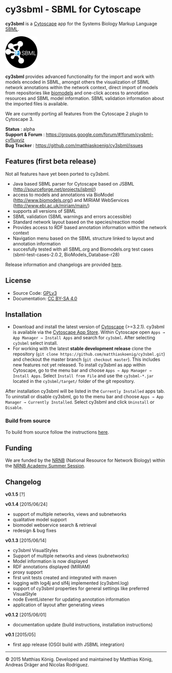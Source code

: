 # cy3sbml - SBML for Cytoscape
**cy3sbml** is a [Cytoscape](http://www.cytoscape.org) app for the Systems Biology Markup Language [SBML](http://www.sbml.org).

![alt tag](./docs/images/logo100.png) 

**cy3sbml** provides advanced functionality for the import and work with models encoded in SBML, amongst others the 
visualization of SBML network annotations within the network context, direct import of models from repositories like [biomodels](http://www.biomodels.org) and one-click access to annotation resources and SBML model information. SBML validation information about the imported files is available.

We are currently porting all features from the Cytoscape 2 plugin to Cytoscape 3.

**Status** : alpha  
**Support & Forum** : https://groups.google.com/forum/#!forum/cysbml-cyfluxviz  
**Bug Tracker** : https://github.com/matthiaskoenig/cy3sbml/issues  

## Features (first beta release)
Not all features have yet been ported to cy3sbml.
* Java based SBML parser for Cytoscape based on JSBML (http://sourceforge.net/projects/jsbml/)
* access to models and annotations via BioModel 
  (http://www.biomodels.org/) and MIRIAM WebServices (http://www.ebi.ac.uk/miriam/main/)
* supports all versions of SBML
* SBML validation (SBML warnings and errors accessible)
* Standard network layout based on the species/reaction model
* Provides access to RDF based annotation information within
  the network context
* Navigation menu based on the SBML structure linked to layout 
  and annotation information
* succesfully tested with all SBML.org and Biomodels.org test
  cases (sbml-test-cases-2.0.2, BioModels_Database-r28)

Release information and changelogs are provided [here](./INFO.md).

## License
* Source Code: [GPLv3](http://opensource.org/licenses/GPL-3.0)
* Documentation: [CC BY-SA 4.0](http://creativecommons.org/licenses/by-sa/4.0/)

## Installation
* Download and install the latest version of [Cytoscape](http://www.cytoscape.org/) (>=3.2.1). cy3sbml is available via the [Cytoscape App Store](http://apps.cytoscape.org/apps/cy3sbml). Within Cytoscape open `Apps → App Manager → Install Apps` and search for `cy3sbml`. After selecting `cy3sbml` select install.
* For working with the latest **stable development release** clone the repository (`git clone https://github.com/matthiaskoenig/cy3sbml.git`) and checkout the master branch (`git checkout master`). This includes new features not yet released. To install cy3sbml as app within Cytoscape, go to the menu bar and choose `Apps → App Manager → Install Apps`. Select `Install from File` and use the `cy3sbml-*.jar` located in the `cy3sbml/target/` folder of the git repository.

After installation cy3sbml will be listed in the `Currently Installed` apps tab.  
To uninstall or disable cy3sbml, go to the menu bar and choose `Apps → App Manager → Currently Installed`. Select cy3sbml and click `Uninstall` or `Disable`.

### Build from source
To build from source follow the instructions [here](./docs/cy3sbml_build_instructions.pdf).

## Funding
We are funded by the [NRNB](http://nrnb.org) (National Resource for Network Biology) within the [NRNB Academy Summer Session](http://nrnb.org/gsoc.html). 

## Changelog
**v0.1.5** [?]

**v0.1.4** [2015/06/24]
* support of multiple networks, views and subnetworks
* qualitative model support
* biomodel webservice search & retrieval
* redesign & bug fixes

**v0.1.3** [2015/06/14]
* cy3sbml VisualStyles
* Support of multiple networks and views (subnetworks)
* Model information is now displayed 
* RDF annotations displayed (MIRIAM) 
* proxy support
* first unit tests created and integrated with maven
* logging with log4j and slf4j implemented (cy3sbml.log)
* support of cy3sbml properties for general settings like preferred VisualStyle
* node EventListener for updating annotation information
* application of layout after generating views

**v0.1.2** [2015/06/01]
* documentation update (build instructions, installation instructions)

**v0.1** [2015/05]
* first app release (OSGI build with JSBML integration)


----
&copy; 2015 Matthias König. Developed and maintained by Matthias König, Andreas Dräger and Nicolas Rodriguez.
